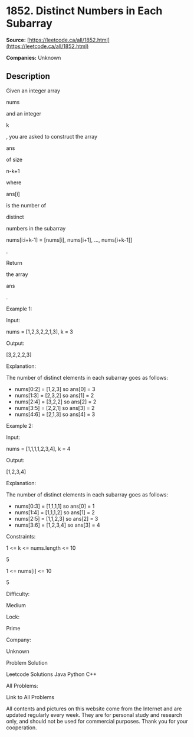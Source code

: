 # 1852. Distinct Numbers in Each Subarray

**Source:** [https://leetcode.ca/all/1852.html](https://leetcode.ca/all/1852.html)

**Companies:** Unknown

## Description

Given an integer array

nums

and an integer

k

, you are asked to construct the array

ans

of size

n-k+1

where

ans[i]

is the number of

distinct

numbers in the subarray

nums[i:i+k-1] = [nums[i], nums[i+1], ..., nums[i+k-1]]

.

Return

the array

ans

.

Example 1:

Input:

nums = [1,2,3,2,2,1,3], k = 3

Output:

[3,2,2,2,3]

Explanation:

The number of distinct elements in each subarray goes as follows:
- nums[0:2] = [1,2,3] so ans[0] = 3
- nums[1:3] = [2,3,2] so ans[1] = 2
- nums[2:4] = [3,2,2] so ans[2] = 2
- nums[3:5] = [2,2,1] so ans[3] = 2
- nums[4:6] = [2,1,3] so ans[4] = 3

Example 2:

Input:

nums = [1,1,1,1,2,3,4], k = 4

Output:

[1,2,3,4]

Explanation:

The number of distinct elements in each subarray goes as follows:
- nums[0:3] = [1,1,1,1] so ans[0] = 1
- nums[1:4] = [1,1,1,2] so ans[1] = 2
- nums[2:5] = [1,1,2,3] so ans[2] = 3
- nums[3:6] = [1,2,3,4] so ans[3] = 4

Constraints:

1 <= k <= nums.length <= 10

5

1 <= nums[i] <= 10

5

Difficulty:

Medium

Lock:

Prime

Company:

Unknown

Problem Solution

Leetcode Solutions Java Python C++

All Problems:

Link to All Problems

All contents and pictures on this website come from the Internet and are updated regularly every week. They are for personal study and research only, and should not be used for commercial purposes. Thank you for your cooperation.

